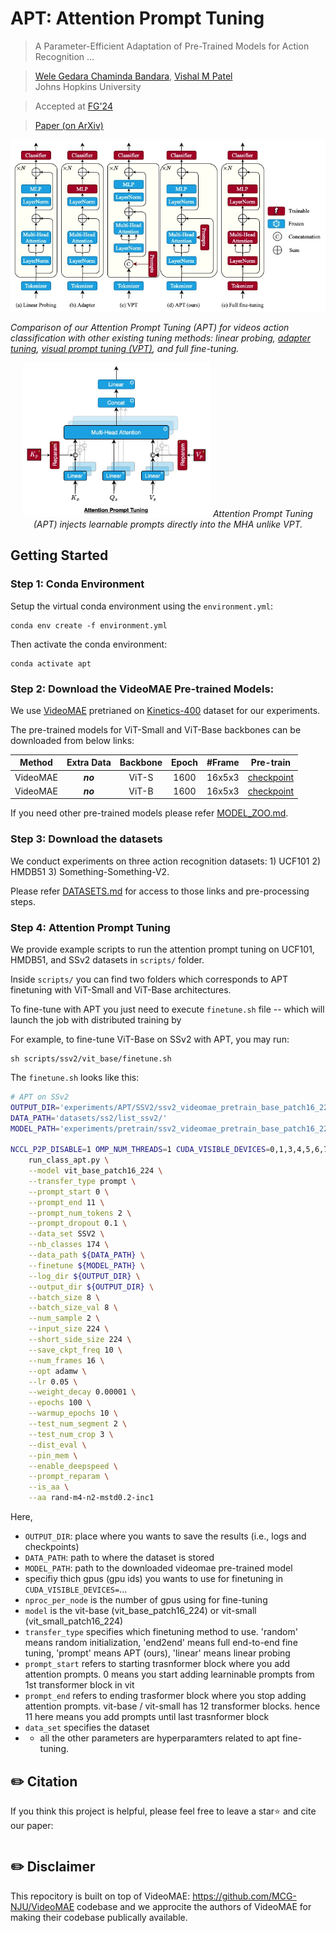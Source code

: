 # APT: Attention Prompt Tuning
> A Parameter-Efficient Adaptation of Pre-Trained Models for Action Recognition ...<br>

> [Wele Gedara Chaminda Bandara](https://github.com/wgcban), [Vishal M Patel](https://engineering.jhu.edu/vpatel36/team/vishalpatel/)<br>Johns Hopkins University

> Accepted at [FG'24](https://fg2024.ieee-biometrics.org)

> [Paper (on ArXiv)](https://arxiv.org/abs/2403.06978)<br>

![Comparision of Tuning Methods](figs/apt-intro.jpg)

*Comparison of our Attention Prompt Tuning (APT) for videos action classification with other existing tuning methods:  linear probing, [adapter tuning](https://arxiv.org/abs/2205.13535), [visual prompt tuning (VPT)](https://arxiv.org/abs/2203.12119), and full fine-tuning.*

<p align="center">
  <img src='figs/apt-method.jpg' width='300' />
  <em>Attention Prompt Tuning (APT) injects learnable prompts directly into the MHA unlike VPT.</em>
</p>

## Getting Started

### Step 1: Conda Environment

Setup the virtual conda environment using the `environment.yml`:
```
conda env create -f environment.yml
```

Then activate the conda environment:
```
conda activate apt
```

### Step 2: Download the VideoMAE Pre-trained Models:

We use [VideoMAE](https://github.com/MCG-NJU/VideoMAE) pretrianed on [Kinetics-400](https://github.com/cvdfoundation/kinetics-dataset) dataset for our experiments.

The pre-trained models for ViT-Small and ViT-Base backbones can be downloaded from below links:

|  Method  | Extra Data | Backbone | Epoch | \#Frame |                          Pre-train                           |
| :------: | :--------: | :------: | :---: | :-----: | :----------------------------------------------------------: |
| VideoMAE |  ***no***  |  ViT-S   |  1600  | 16x5x3  | [checkpoint](https://drive.google.com/file/d/1nU-H1u3eJ-VuyCveU7v-WIOcAVxs5Hww/view?usp=sharing) |
| VideoMAE |  ***no***  |  ViT-B   | 1600  | 16x5x3  | [checkpoint](https://drive.google.com/file/d/1tEhLyskjb755TJ65ptsrafUG2llSwQE1/view?usp=sharing) |

If you need other pre-trained models please refer [MODEL_ZOO.md](https://github.com/wgcban/apt/blob/main/MODEL_ZOO.md).

### Step 3: Download the datasets

We conduct experiments on three action recognition datasets: 1) UCF101 2) HMDB51 3) Something-Something-V2. 

Please refer [DATASETS.md](https://github.com/wgcban/apt/blob/main/DATASET.md) for access to those links and pre-processing steps.

### Step 4: Attention Prompt Tuning

We provide example scripts to run the attention prompt tuning on UCF101, HMDB51, and SSv2 datasets in `scripts/` folder.

Inside `scripts/` you can find two folders which corresponds to APT finetuning with ViT-Small and ViT-Base architectures. 

To fine-tune with APT you just need to execute `finetune.sh` file -- which will launch the job with distributed training by


For example, to fine-tune ViT-Base on SSv2 with APT, you may run:
```
sh scripts/ssv2/vit_base/finetune.sh
```

The `finetune.sh` looks like this:

```bash
# APT on SSv2
OUTPUT_DIR='experiments/APT/SSV2/ssv2_videomae_pretrain_base_patch16_224_frame_16x2_tube_mask_ratio_0.9_e2400/adam_mome9e-1_wd1e-5_lr5se-2_pl2_ps0_pe11_drop10'
DATA_PATH='datasets/ss2/list_ssv2/'
MODEL_PATH='experiments/pretrain/ssv2_videomae_pretrain_base_patch16_224_frame_16x2_tube_mask_ratio_0.9_e2400/checkpoint.pth'

NCCL_P2P_DISABLE=1 OMP_NUM_THREADS=1 CUDA_VISIBLE_DEVICES=0,1,3,4,5,6,7,8 python -m torch.distributed.launch --nproc_per_node=8 \
    run_class_apt.py \
    --model vit_base_patch16_224 \
    --transfer_type prompt \
    --prompt_start 0 \
    --prompt_end 11 \
    --prompt_num_tokens 2 \
    --prompt_dropout 0.1 \
    --data_set SSV2 \
    --nb_classes 174 \
    --data_path ${DATA_PATH} \
    --finetune ${MODEL_PATH} \
    --log_dir ${OUTPUT_DIR} \
    --output_dir ${OUTPUT_DIR} \
    --batch_size 8 \
    --batch_size_val 8 \
    --num_sample 2 \
    --input_size 224 \
    --short_side_size 224 \
    --save_ckpt_freq 10 \
    --num_frames 16 \
    --opt adamw \
    --lr 0.05 \
    --weight_decay 0.00001 \
    --epochs 100 \
    --warmup_epochs 10 \
    --test_num_segment 2 \
    --test_num_crop 3 \
    --dist_eval \
    --pin_mem \
    --enable_deepspeed \
    --prompt_reparam \
    --is_aa \
    --aa rand-m4-n2-mstd0.2-inc1

```

Here,

- `OUTPUT_DIR`: place where you wants to save the results (i.e., logs and checkpoints)
- `DATA_PATH`: path to where the dataset is stored
- `MODEL_PATH`: path to the downloaded videomae pre-trained model
- specifiy thich gpus (gpu ids) you wants to use for finetuning in `CUDA_VISIBLE_DEVICES=`...
- `nproc_per_node` is the number of gpus using for fine-tuning
- `model` is the vit-base (vit_base_patch16_224) or vit-small (vit_small_patch16_224)
- `transfer_type` specifies which finetuning method to use. 'random' means random initialization, 'end2end' means full end-to-end fine tuning, 'prompt' means APT (ours), 'linear' means linear probing
- `prompt_start` refers to starting trasnformer block where you add attention prompts. 0 means you start adding learninable prompts from 1st transformer block in vit
- `prompt_end` refers to ending trasformer block where you stop adding attention prompts. vit-base / vit-small has 12 transformer blocks. hence 11 here means you add prompts until last trasnformer block
- `data_set` specifies the dataset
- * all the other parameters are hyperparamters related to apt fine-tuning. 


## ✏️ Citation

If you think this project is helpful, please feel free to leave a star⭐️ and cite our paper:

```

```


## ✏️ Disclaimer

This repocitory is built on top of VideoMAE: https://github.com/MCG-NJU/VideoMAE codebase and we approcite the authors of VideoMAE for making their codebase publically available.
